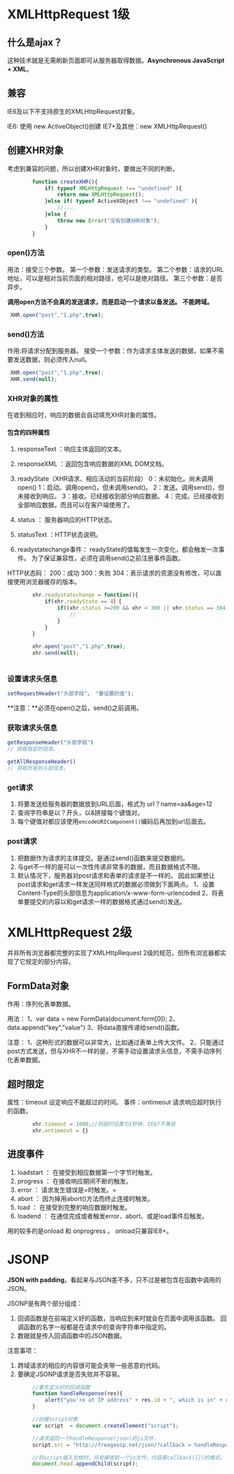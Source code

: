 # XMLHttpRequest 1级



## 什么是ajax？

这种技术就是无需刷新页面即可从服务器取得数据。**Asynchronous JavaScript + XML**。

## 兼容

IE6及以下不支持原生的XMLHttpRequest对象。 

IE6: 使用 new ActiveObject()创建
IE7+及其他：new XMLHttpRequest()



## 创建XHR对象

考虑到兼容的问题，所以创建XHR对象时，要做出不同的判断。

```js
        function createXHR(){
            if( typeof XMLHttpRequest !== "undefined" ){
                return new XMLHttpRequest();
            }else if( typeof ActiveXObject !== "undefined" ){
                //....
            }else {
                throw new Error("没有创建XHR对象");
            }
        }
```

### open()方法

用法：接受三个参数。
第一个参数：发送请求的类型。
第二个参数：请求的URL地址，可以是相对当前页面的相对路径，也可以是绝对路径。
第三个参数：是否异步。

**调用open方法不会真的发送请求，而是启动一个请求以备发送。**
**不能跨域。**

```js
 XHR.open("post","1.php",true);
```

### send()方法

作用:将请求分配到服务器。
接受一个参数：作为请求主体发送的数据，如果不需要发送数据，则必须传入null。

```js
 XHR.open("post","1.php",true);
 XHR.send(null);
```



### XHR对象的属性

在收到相应时，响应的数据会自动填充XHR对象的属性。

#### 包含的四种属性

1. responseText ：响应主体返回的文本。

2. responseXML ：返回包含响应数据的XML DOM文档。

3. readyState（XHR请求、相应活动的当前阶段）
   0：未初始化。尚未调用open()
   1：启动。调用open()，但未调用send()。
   2：发送。调用send()，但未接收到响应。
   3：接收。已经接收到部分响应数据。
   4：完成。已经接收到全部响应数据，而且可以在客户端使用了。

4. status ： 服务器响应的HTTP状态。

5. statusText ：HTTP状态说明。

6. readystatechange事件：
   readyState的值每发生一次变化，都会触发一次事件。
   为了保证兼容性，必须在调用send()之前注册事件函数。

   

HTTP状态码：
200：成功
300：失败
304：表示请求的资源没有修改，可以直接使用浏览器缓存的版本。

```js
        xhr.readystatechange = function(){
            if(xhr.readyState == 4）{
                if((xhr.status >=200 && xhr < 300 || xhr.status == 304 )){
                    //
                }
            }
        }

        xhr.open("post","1.php",true);
        xhr.send(null);
    
```

### 设置请求头信息

```js
setRequestHeader("头部字段"， "要设置的值");
```

**注意：**必须在open()之后，send()之前调用。



### 获取请求头信息

```js
getResponseHeader("头部字段")
// 获取指定的信息。

getAllResponseHeader()
// 获取所有的头部信息。
```



### get请求

1. 将要发送给服务器的数据放到URL后面，格式为 url？name=aa&age=12
2. 查询字符串是以？开头，以&拼接每个键值对。
3. 每个键值对都应该使用`encodeURIComponent()`编码后再加到url后面去。

   

### post请求

1. 把数据作为请求的主体提交。是通过send()函数来提交数据的。
2. 与get不一样的是可以一次性传递非常多的数据，而且数据格式不限。
3. 默认情况下，服务器对post请求和表单的请求是不一样的。
   因此如果想让post请求和get请求一样发送同样格式的数据必须做到下面两点。
   1、设置Content-Type的头部信息为application/x-www-form-urlencoded
   2、将表单要提交的内容以和get请求一样的数据格式通过send()发送。



# XMLHttpRequest 2级

并非所有浏览器都完整的实现了XMLHttpRequest 2级的规范，但所有浏览器都实现了它规定的部分内容。

## FormData对象

作用：序列化表单数据。

用法：
1、var data = new FormData(document.form[0]);
2、data.append("key","value")
3、将data直接传递给send()函数。

注意：
1、这种形式的数据可以非常大，比如通过表单上传大文件。
2、只能通过post方式发送，但与XHR不一样的是，不需手动设置请求头信息，不需手动序列化表单数据。



## 超时限定

属性：timeout
设定响应不能超过的时间。
事件：ontimeout
请求响应超时执行的函数。

```js
        xhr.timeout = 1000;//将超时设置为1秒钟，IE67不兼容
        xhr.ontimeout = {}
```



## 进度事件

1. loadstart ：
   在接受到相应数据第一个字节时触发。
2. progress ：
   在接收响应期间不断的触发。
3. error ：
   请求发生错误是=时触发。=
4. abort ：
   因为掉用abort()方法而终止连接时触发。
5. load ：
   在接受到完整的响应数据时触发。
6. loadend ：
   在通信完成或者触发error、abort、或是load事件后触发。

用的较多的是onload 和 onprogress 。 onload只兼容IE8+。





# JSONP

**JSON with padding**。看起来与JSON差不多，只不过是被包含在函数中调用的JSON。

JSONP是有两个部分组成： 

1. 回调函数是在前端定义好的函数，当响应到来时就会在页面中调用该函数。 回调函数的名字一般都是在请求中的查询字符串中指定的。 
2. 数据就是传入回调函数中的JSON数据。

注意事项： 

1. 跨域请求的相应的内容很可能会夹带一些恶意的代码。 
2. 要确定JSONP请求是否失败并不容易。

```js
        //事先定义好的回调函数
        function handleResponse(res){
            alert("you're at IP address" + res.id + ", which is in" + res.city);
        }

        //创建script对象
        var script  = document.createElement("script");

        //请求返回一个handleResponse(json)的js文件，
        script.src = "http://freegeoip.net/json/?callback = handleResponse";

        //将script插入文档时，将会接收到一个js文件，内容是callback({})的格式。
        document.head.appendChild(script);
    
```

